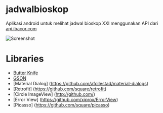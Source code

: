 # jadwalbioskop

Aplikasi android untuk melihat jadwal bioskop XXI menggunakan API dari [api.ibacor.com](http://ibacor.com/api#bcr-jadwal-bioskop)

![Screenshot](http://imgur.com/Fa3FZEQ "Screenshot")

# Libraries

* [Butter Knife](https://github.com/JakeWharton/butterknife)
* [GSON](https://github.com/google/gson)
* [Material Dialog] (https://github.com/afollestad/material-dialogs)
* [Retrofit] (https://github.com/square/retrofit)
* [Circle ImageView] (http://github.com/)
* [Error View] (https://github.com/xiprox/ErrorView)
* [Picasso] (https://github.com/square/picasso)

